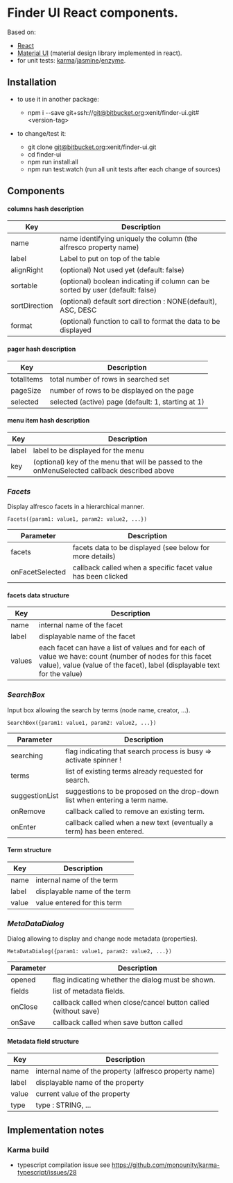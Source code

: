 # Finder UI React components.

Based on:

  * [React](https://facebook.github.io/react/)
  * [Material UI](http://www.material-ui.com/) (material design library implemented in react).
  * for unit tests: [karma](https://karma-runner.github.io/1.0/index.html)/[jasmine](https://jasmine.github.io/)/[enzyme](http://airbnb.io/enzyme/).

## Installation

  * to use it in another package: 
    * npm i --save git+ssh://git@bitbucket.org:xenit/finder-ui.git#\<version-tag>

  * to change/test it:
    * git clone   git@bitbucket.org:xenit/finder-ui.git
    * cd finder-ui
    * npm run install:all
    * npm run test:watch (run all unit tests after each change of sources)

## Components


#### columns hash description

| Key    | Description                             |  
|--------------|-----------                                |
| name         | name identifying uniquely the column (the alfresco property name)   |
| label        | Label to put on top of the table   |
| alignRight   | (optional) Not used yet (default: false)   |
| sortable     | (optional) boolean indicating if column can be sorted by user (default: false)   |
| sortDirection| (optional) default sort direction : NONE(default), ASC, DESC   |
| format       | (optional) function to call to format the data to be displayed |


#### pager hash description

| Key    | Description                             |  
|--------------|-----------                                |
| totalItems| total number of rows in searched set   |
| pageSize| number of rows to be displayed on the page   |
| selected| selected (active) page (default: 1, starting at 1)   |


#### menu item hash description

| Key    | Description                             |  
|--------------|-----------                                |
| label | label to be displayed for the menu   |
| key | (optional) key of the menu that will be passed to the onMenuSelected callback described above |



### _Facets_

Display alfresco facets in a hierarchical manner.

    Facets({param1: value1, param2: value2, ...})

| Parameter   | Description                             |  
|-------------|-----------                                |
| facets      | facets data to be displayed (see below for more details) |
| onFacetSelected | callback called when a specific facet value has been clicked |

#### facets data structure

| Key    | Description                             |  
|--------------|-----------                                |
| name | internal name of the facet |
| label | displayable name of the facet |
| values | each facet can have a list of values and for each of value we have: count (number of nodes for this facet value), value (value of the facet), label (displayable text for the value) |


### _SearchBox_

Input box allowing the search by terms (node name, creator, ...).

    SearchBox({param1: value1, param2: value2, ...})

| Parameter   | Description                             |  
|-------------|-----------                                |
| searching| flag indicating that search process is busy => activate spinner !| 
| terms| list of existing terms already requested for search.|
| suggestionList | suggestions to be proposed on the drop-down list when entering a term name. |
| onRemove | callback called to remove an existing term. |
| onEnter | callback called when a new text (eventually a term) has been entered. |   

#### Term structure

| Key    | Description                             |  
|--------------|-----------                                |
| name | internal name of the term |
| label | displayable name of the term |
| value | value entered for this term |


### _MetaDataDialog_

Dialog allowing to display and change node metadata (properties).

    MetaDataDialog({param1: value1, param2: value2, ...})


| Parameter   | Description                             |  
|-------------|-----------                                |
| opened   | flag indicating whether the dialog must be shown.     |
| fields   | list of metadata fields.     |
| onClose  | callback called when close/cancel button called (without save)     |
| onSave   | callback called when save button called     |

#### Metadata field structure

| Key    | Description                             |  
|--------------|-----------                                |
| name | internal name of the property (alfresco property name)    |
| label| displayable name of the property    |
| value| current value of the property    |
| type | type : STRING, ...    |



## Implementation notes

### Karma build

  * typescript compilation issue see https://github.com/monounity/karma-typescript/issues/28

